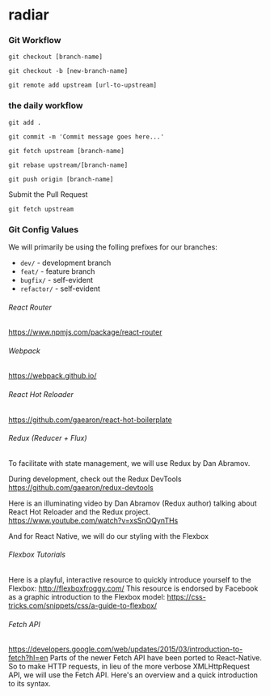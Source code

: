 # radiar

### Git Workflow
```
git checkout [branch-name]
```
```
git checkout -b [new-branch-name]
```
```
git remote add upstream [url-to-upstream]
```

### the daily workflow
```
git add . 
```
```
git commit -m 'Commit message goes here...'
```
```
git fetch upstream [branch-name]
```
```
git rebase upstream/[branch-name]
```
```
git push origin [branch-name]
```
Submit the Pull Request

```
git fetch upstream
```

### Git Config Values
We will primarily be using the folling prefixes for our branches:
* `dev/` - development branch
* `feat/` - feature branch
* `bugfix/` - self-evident
* `refactor/` - self-evident

###### React Router
https://www.npmjs.com/package/react-router

###### Webpack
https://webpack.github.io/

###### React Hot Reloader
https://github.com/gaearon/react-hot-boilerplate

###### Redux (Reducer + Flux)
To facilitate with state management, we will use Redux by Dan Abramov.

During development, check out the Redux DevTools
https://github.com/gaearon/redux-devtools

Here is an illuminating video by Dan Abramov (Redux author) talking about React Hot Reloader and the Redux project.
https://www.youtube.com/watch?v=xsSnOQynTHs

And for React Native, we will do our styling with the Flexbox
###### Flexbox Tutorials
Here is a playful, interactive resource to quickly introduce yourself to the Flexbox:
http://flexboxfroggy.com/
This resource is endorsed by Facebook as a graphic introduction to the Flexbox model:
https://css-tricks.com/snippets/css/a-guide-to-flexbox/

###### Fetch API
https://developers.google.com/web/updates/2015/03/introduction-to-fetch?hl=en
Parts of the newer Fetch API have been ported to React-Native. So to make HTTP requests, in lieu of the more verbose XMLHttpRequest API, we will use the Fetch API. Here's an overview and a quick introduction to its syntax.

